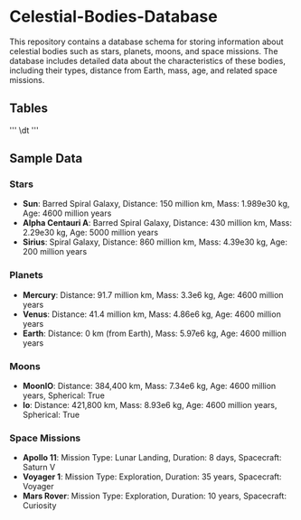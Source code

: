 # Celestial-Bodies-Database
This repository contains a database schema for storing information about celestial bodies such as stars, planets, moons, and space missions. The database includes detailed data about the characteristics of these bodies, including their types, distance from Earth, mass, age, and related space missions.
## Tables
''' \dt '''

## Sample Data

### Stars
- **Sun**: Barred Spiral Galaxy, Distance: 150 million km, Mass: 1.989e30 kg, Age: 4600 million years
- **Alpha Centauri A**: Barred Spiral Galaxy, Distance: 430 million km, Mass: 2.29e30 kg, Age: 5000 million years
- **Sirius**: Spiral Galaxy, Distance: 860 million km, Mass: 4.39e30 kg, Age: 200 million years

### Planets
- **Mercury**: Distance: 91.7 million km, Mass: 3.3e6 kg, Age: 4600 million years
- **Venus**: Distance: 41.4 million km, Mass: 4.86e6 kg, Age: 4600 million years
- **Earth**: Distance: 0 km (from Earth), Mass: 5.97e6 kg, Age: 4600 million years

### Moons
- **MoonIO**: Distance: 384,400 km, Mass: 7.34e6 kg, Age: 4600 million years, Spherical: True
- **Io**: Distance: 421,800 km, Mass: 8.93e6 kg, Age: 4600 million years, Spherical: True

### Space Missions
- **Apollo 11**: Mission Type: Lunar Landing, Duration: 8 days, Spacecraft: Saturn V
- **Voyager 1**: Mission Type: Exploration, Duration: 35 years, Spacecraft: Voyager
- **Mars Rover**: Mission Type: Exploration, Duration: 10 years, Spacecraft: Curiosity
